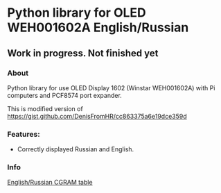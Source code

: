 # Python library for OLED WEH001602A English/Russian
## Work in progress. Not finished yet
### About
Python library for use OLED Display 1602 (Winstar WEH001602A) with Pi computers and PCF8574 port expander. 

This is modified version of https://gist.github.com/DenisFromHR/cc863375a6e19dce359d
### Features:
- Correctly displayed Russian and English.

### Info
[English/Russian CGRAM table](https://github.com/mikalai-kavalchuk/WEH001602A_Rus/blob/master/ENG_RUS_WEH001602.PNG?raw=true)
